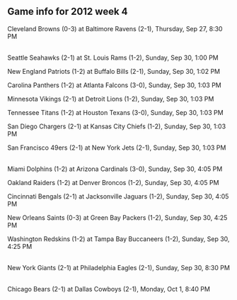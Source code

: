 ## Game info for 2012 week 4
Cleveland Browns (0-3) at Baltimore Ravens (2-1), Thursday, Sep 27, 8:30 PM

<br/>Seattle Seahawks (2-1) at St. Louis Rams (1-2), Sunday, Sep 30, 1:00 PM

New England Patriots (1-2) at Buffalo Bills (2-1), Sunday, Sep 30, 1:02 PM

Carolina Panthers (1-2) at Atlanta Falcons (3-0), Sunday, Sep 30, 1:03 PM

Minnesota Vikings (2-1) at Detroit Lions (1-2), Sunday, Sep 30, 1:03 PM

Tennessee Titans (1-2) at Houston Texans (3-0), Sunday, Sep 30, 1:03 PM

San Diego Chargers (2-1) at Kansas City Chiefs (1-2), Sunday, Sep 30, 1:03 PM

San Francisco 49ers (2-1) at New York Jets (2-1), Sunday, Sep 30, 1:03 PM

<br/>Miami Dolphins (1-2) at Arizona Cardinals (3-0), Sunday, Sep 30, 4:05 PM

Oakland Raiders (1-2) at Denver Broncos (1-2), Sunday, Sep 30, 4:05 PM

Cincinnati Bengals (2-1) at Jacksonville Jaguars (1-2), Sunday, Sep 30, 4:05 PM

New Orleans Saints (0-3) at Green Bay Packers (1-2), Sunday, Sep 30, 4:25 PM

Washington Redskins (1-2) at Tampa Bay Buccaneers (1-2), Sunday, Sep 30, 4:25 PM

<br/>New York Giants (2-1) at Philadelphia Eagles (2-1), Sunday, Sep 30, 8:30 PM

<br/>Chicago Bears (2-1) at Dallas Cowboys (2-1), Monday, Oct 1, 8:40 PM


